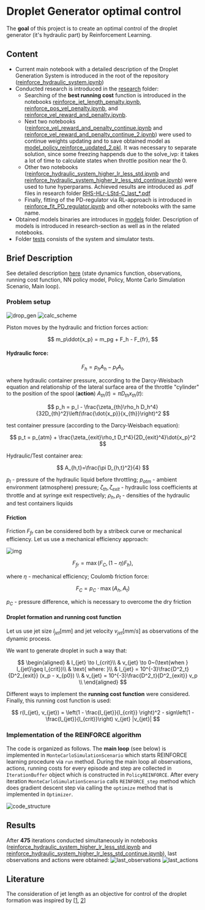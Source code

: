 # Droplet Generator optimal control
The **goal** of this project is to create an optimal control of the droplet generator (it's hydraulic part) by Reinforcement Learning.

## Content
- Current main notebook with a detailed description of the Droplet Generation System is introduced in the root of the repository ([reinforce_hydraulic_system.ipynb](https://github.com/mvulf/drop_control/blob/main/reinforce_hydraulic_system.ipynb))
- Conducted research is introduced in the [research](https://github.com/mvulf/drop_control/tree/main/research) folder:
    - Searching of the **best running cost** function is introduced in the notebooks [reinforce_jet_length_penalty.ipynb](https://github.com/mvulf/drop_control/blob/main/research/reinforce_jet_length_penalty.ipynb), [reinforce_pos_vel_penalty.ipynb](https://github.com/mvulf/drop_control/blob/main/research/reinforce_pos_vel_penalty.ipynb), and [reinforce_vel_reward_and_penalty.ipynb](https://github.com/mvulf/drop_control/blob/main/research/reinforce_vel_reward_and_penalty.ipynb). 
    - Next two notebooks ([reinforce_vel_reward_and_penalty_continue.ipynb](https://github.com/mvulf/drop_control/blob/main/research/reinforce_vel_reward_and_penalty_continue.ipynb) and [reinforce_vel_reward_and_penalty_continue_2.ipynb](https://github.com/mvulf/drop_control/blob/main/research/reinforce_vel_reward_and_penalty_continue_2.ipynb)) were used to continue weights updating and to save obtained model as [model_policy_reinforce_updated_2.pkl](https://github.com/mvulf/drop_control/blob/main/models/model_policy_reinforce_updated_2.pkl). It was necessary to separate solution, since some freezing happends due to the solve_ivp: it takes a lot of time to calculate states when throttle position near the 0.
    - Other two notebooks ([reinforce_hydraulic_system_higher_lr_less_std.ipynb](https://github.com/mvulf/drop_control/blob/main/research/reinforce_hydraulic_system_higher_lr_less_std.ipynb) and [reinforce_hydraulic_system_higher_lr_less_std_continue.ipynb](https://github.com/mvulf/drop_control/blob/main/research/reinforce_hydraulic_system_higher_lr_less_std_continue.ipynb)) were used to tune hyperparams. Achieved results are introduced as .pdf files in research folder [RHS-HLr-LStd-C_last_*.pdf](https://github.com/mvulf/drop_control/tree/main/research)
    - Finally, fitting of the PD-regulator via RL-approach is introduced in [reinforce_fit_PD_regulator.ipynb](https://github.com/mvulf/drop_control/blob/main/research/reinforce_fit_PD_regulator.ipynb) and other notebooks with the same name.
- Obtained models binaries are introduces in [models](https://github.com/mvulf/drop_control/tree/main/models) folder. Description of models is introduced in research-section as well as in the related notebooks.
- Folder [tests](https://github.com/mvulf/drop_control/tree/main/tests) consists of the system and simulator tests.

## Brief Description
See detailed description [here](https://github.com/mvulf/drop_control/blob/main/reinforce_hydraulic_system.ipynb) (state dynamics function, observations, running cost function, NN policy model, Policy, Monte Carlo Simulation Scenario, Main loop).

### Problem setup

![drop_gen](./img/drop_gen.png)
![calc_scheme](./img/calc_scheme.png)

Piston moves by the hydraulic and friction forces action:

$$
    m_p\ddot{x_p} = m_pg + F_h - F_{fr},
$$

#### Hydraulic force:

$$
    F_h = p_h A_h - p_t A_t,
$$

where hydraulic container pressure, according to the Darcy-Weisbach equation and relationship of the lateral surface area of the throttle "cylinder" to the position of the spool (**action**) $A_{th}(t) = \pi D_{th} x_{th}(t)$:

$$
    p_h = p_l - \frac{\zeta_{th}\rho_h D_h^4}{32D_{th}^2}\left(\frac{\dot{x_p}}{x_{th}}\right)^2
$$

test container pressure (according to the Darcy-Weisbach equation):

$$
    p_t = p_{atm} + \frac{\zeta_{exit}\rho_t D_t^4}{2D_{exit}^4}\dot{x_p}^2
$$

Hydraulic/Test container area:

$$
    A_{h,t}=\frac{\pi D_{h,t}^2}{4}
$$

$p_l$ - pressure of the hydraulic liquid before throttling;
$p_{atm}$ - ambient environment (atmosphere) pressure;
$\zeta_{th}, \zeta_{exit}$ - hydraulic loss coefficients at throttle and at syringe exit respectively;
$\rho_h, \rho_t$ - densities of the hydraulic and test containers liquids

#### Friction
Friction $F_{fr}$ can be considered both by a stribeck curve or mechanical efficiency.
Let us use a mechanical efficiency approach:

![img](img/mechanical_efficiency.png)

$$
    F_{fr} = \max{(F_C, (1-\eta)F_h)},
$$

where $\eta$ - mechanical efficiency;
Coulomb friction force:

$$
    F_C = p_C\cdot\max{(A_h, A_t)}
$$

$p_C$ - pressure difference, which is necessary to overcome the dry friction

#### Droplet formation and running cost function

Let us use jet size $l_{jet} [mm]$ and jet velocity $v_{jet} [mm/s]$ as observations of the dynamic process.

We want to generate droplet in such a way that:

$$
    \begin{aligned}
    & l_{jet} \to l_{crit}\\
    & v_{jet} \to 0~(\text{when } l_{jet}\geq l_{crit})\\
    & \text{ where: }\\
    & l_{jet} = 10^{-3}\frac{D^2_t}{D^2_{exit}} (x_p - x_{p0}) \\
    & v_{jet} = 10^{-3}\frac{D^2_t}{D^2_{exit}} v_p \\
    \end{aligned}
$$

Different ways to implement the **running cost function** were considered. 
Finally, this running cost function is used:

$$
    r(l_{jet}, v_{jet}) = \left(1 - \frac{l_{jet}}{l_{crit}} \right)^2 - sign\left(1 - \frac{l_{jet}}{l_{crit}}\right) v_{jet} |v_{jet}|
$$

### Implementation of the REINFORCE algorithm

The code is organized as follows. The **main loop** (see below) is implemented in `MonteCarloSimulationScenario` which starts REINFORCE learning procedure via `run` method. During the main loop all observations, actions, running costs for every episode and step are collected in `IterationBuffer` object which is constructed in `PolicyREINFORCE`. After every iteration `MonteCarloSimulationScenario` calls `REINFORCE_step` method  which does gradient descent step via calling the `optimize` method that is implemented in `Optimizer`.

![code_structure](./img/code_structure.jpg)

## Results

After **475** iterations conducted simultaneously in notebooks ([reinforce_hydraulic_system_higher_lr_less_std.ipynb](https://github.com/mvulf/drop_control/blob/main/research/reinforce_hydraulic_system_higher_lr_less_std.ipynb) and [reinforce_hydraulic_system_higher_lr_less_std_continue.ipynb](https://github.com/mvulf/drop_control/blob/main/research/reinforce_hydraulic_system_higher_lr_less_std_continue.ipynb)), last observations and actions were obtained:
![last_observations](./img/RHS-HLr-LStd-C_last_observations.png)
![last_actions](./img/RHS-HLr-LStd-C_last_actions.png)

## Literature
The consideration of jet length as an objective for control of the droplet formation was inspired by [[1](https://doi.org/10.1007/s00348-003-0629-6), [2](https://doi.org/10.1201/9781420040470)]